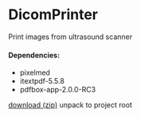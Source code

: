 # DicomPrinter
Print images from ultrasound scanner

#### Dependencies:
- pixelmed
- itextpdf-5.5.8
- pdfbox-app-2.0.0-RC3

[download (zip)](https://www.dropbox.com/s/0x5w08vgivm7b7k/FilesForDicomPrinter.zip?dl=0)
unpack to project root
